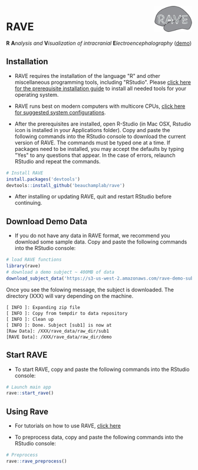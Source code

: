 <img src="inst/assets/images/logo-md.jpg" width="20%" align="right" />

# RAVE

__R__ __A__*nalysis and* __V__*isualization of intracranial* __E__*lectroencephalography* (<a href="http://34.214.213.191" target="_blank">demo</a>)


## Installation

* RAVE requires the installation of the language "R" and other miscellaneous programming tools, including "RStudio".
Please [click here for the prerequisite installation guide](./Installation.md) to install all needed tools for your operating system. 

* RAVE runs best on modern computers with multicore CPUs, [click here for suggested system configurations](./Requirements.md).

* After the prerequisites are installed, open R-Studio (in Mac OSX, Rstudio icon is installed in your Applications folder). Copy and paste the following commands into the RStudio console to download the current version of RAVE. The commands must be typed one at a time. If packages need to be installed, you may accept the defaults by typing "Yes" to any questions that appear. In the case of errors, relaunch RStudio and repeat the commands.
```r
# Install RAVE
install.packages('devtools')
devtools::install_github('beauchamplab/rave')
```

* After installing or updating RAVE, quit and restart RStudio before continuing.

## Download Demo Data 

* If you do not have any data in RAVE format, we recommend you download some sample data. Copy and paste the following commands into the RStudio console:

```r
# load RAVE functions 
library(rave)
# download a demo subject ~ 400MB of data
download_subject_data('https://s3-us-west-2.amazonaws.com/rave-demo-subject/sfn-demo/data-large.zip')
```

Once you see the folowing message, the subject is downloaded. The directory (XXX) will vary depending on the machine.

```
[ INFO ]: Expanding zip file
[ INFO ]: Copy from tempdir to data repository
[ INFO ]: Clean up
[ INFO ]: Done. Subject [sub1] is now at 
[Raw Data]: /XXX/rave_data/raw_dir/sub1
[RAVE Data]: /XXX/rave_data/raw_dir/demo
```

## Start RAVE 

* To start RAVE, copy and paste the following commands into the RStudio console:
```r
# Launch main app
rave::start_rave()
```

## Using Rave

* For tutorials on how to use RAVE, [click here](https://openwetware.org/wiki/Beauchamp:RAVE#Tutorials)

* To preprocess data, copy and paste the following commands into the RStudio console:
```r
# Preprocess
rave::rave_preprocess()
```




